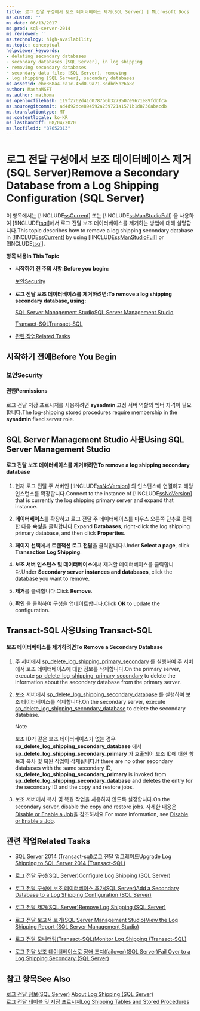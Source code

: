 ```yaml
---
title: 로그 전달 구성에서 보조 데이터베이스 제거(SQL Server) | Microsoft Docs
ms.custom: ''
ms.date: 06/13/2017
ms.prod: sql-server-2014
ms.reviewer: ''
ms.technology: high-availability
ms.topic: conceptual
helpviewer_keywords:
- deleting secondary databases
- secondary databases [SQL Server], in log shipping
- removing secondary databases
- secondary data files [SQL Server], removing
- log shipping [SQL Server], secondary databases
ms.assetid: ebe368a4-ca1c-45d0-9a71-3ddbd5b26a8e
author: MashaMSFT
ms.author: mathoma
ms.openlocfilehash: 119f2762d41d0787b6b3279507e9671e89fddfca
ms.sourcegitcommit: ad4d92dce894592a259721a1571b1d8736abacdb
ms.translationtype: MT
ms.contentlocale: ko-KR
ms.lasthandoff: 08/04/2020
ms.locfileid: "87652313"
---
```

# <a name="remove-a-secondary-database-from-a-log-shipping-configuration-sql-server"></a><span data-ttu-id="af358-102">로그 전달 구성에서 보조 데이터베이스 제거(SQL Server)</span><span class="sxs-lookup"><span data-stu-id="af358-102">Remove a Secondary Database from a Log Shipping Configuration (SQL Server)</span></span>
  <span data-ttu-id="af358-103">이 항목에서는 [!INCLUDE[ssCurrent](../../includes/sscurrent-md.md)] 또는 [!INCLUDE[ssManStudioFull](../../includes/ssmanstudiofull-md.md)] 을 사용하여 [!INCLUDE[tsql](../../includes/tsql-md.md)]에서 로그 전달 보조 데이터베이스를 제거하는 방법에 대해 설명합니다.</span><span class="sxs-lookup"><span data-stu-id="af358-103">This topic describes how to remove a log shipping secondary database in [!INCLUDE[ssCurrent](../../includes/sscurrent-md.md)] by using [!INCLUDE[ssManStudioFull](../../includes/ssmanstudiofull-md.md)] or [!INCLUDE[tsql](../../includes/tsql-md.md)].</span></span>  
  
 <span data-ttu-id="af358-104">**항목 내용**</span><span class="sxs-lookup"><span data-stu-id="af358-104">**In This Topic**</span></span>  
  
-   <span data-ttu-id="af358-105">**시작하기 전 주의 사항:**</span><span class="sxs-lookup"><span data-stu-id="af358-105">**Before you begin:**</span></span>  
  
     [<span data-ttu-id="af358-106">보안</span><span class="sxs-lookup"><span data-stu-id="af358-106">Security</span></span>](#Security)  
  
-   <span data-ttu-id="af358-107">**로그 전달 보조 데이터베이스를 제거하려면:**</span><span class="sxs-lookup"><span data-stu-id="af358-107">**To remove a log shipping secondary database, using:**</span></span>  
  
     [<span data-ttu-id="af358-108">SQL Server Management Studio</span><span class="sxs-lookup"><span data-stu-id="af358-108">SQL Server Management Studio</span></span>](#SSMSProcedure)  
  
     [<span data-ttu-id="af358-109">Transact-SQL</span><span class="sxs-lookup"><span data-stu-id="af358-109">Transact-SQL</span></span>](#TsqlProcedure)  
  
-   [<span data-ttu-id="af358-110">관련 작업</span><span class="sxs-lookup"><span data-stu-id="af358-110">Related Tasks</span></span>](#RelatedTasks)  
  
##  <a name="before-you-begin"></a><a name="BeforeYouBegin"></a> <span data-ttu-id="af358-111">시작하기 전에</span><span class="sxs-lookup"><span data-stu-id="af358-111">Before You Begin</span></span>  
  
###  <a name="security"></a><a name="Security"></a> <span data-ttu-id="af358-112">보안</span><span class="sxs-lookup"><span data-stu-id="af358-112">Security</span></span>  
  
####  <a name="permissions"></a><a name="Permissions"></a> <span data-ttu-id="af358-113">권한</span><span class="sxs-lookup"><span data-stu-id="af358-113">Permissions</span></span>  
 <span data-ttu-id="af358-114">로그 전달 저장 프로시저를 사용하려면 **sysadmin** 고정 서버 역할의 멤버 자격이 필요합니다.</span><span class="sxs-lookup"><span data-stu-id="af358-114">The log-shipping stored procedures require membership in the **sysadmin** fixed server role.</span></span>  
  
##  <a name="using-sql-server-management-studio"></a><a name="SSMSProcedure"></a> <span data-ttu-id="af358-115">SQL Server Management Studio 사용</span><span class="sxs-lookup"><span data-stu-id="af358-115">Using SQL Server Management Studio</span></span>  
  
#### <a name="to-remove-a-log-shipping-secondary-database"></a><span data-ttu-id="af358-116">로그 전달 보조 데이터베이스를 제거하려면</span><span class="sxs-lookup"><span data-stu-id="af358-116">To remove a log shipping secondary database</span></span>  
  
1.  <span data-ttu-id="af358-117">현재 로그 전달 주 서버인 [!INCLUDE[ssNoVersion](../../includes/ssnoversion-md.md)] 의 인스턴스에 연결하고 해당 인스턴스를 확장합니다.</span><span class="sxs-lookup"><span data-stu-id="af358-117">Connect to the instance of [!INCLUDE[ssNoVersion](../../includes/ssnoversion-md.md)] that is currently the log shipping primary server and expand that instance.</span></span>  
  
2.  <span data-ttu-id="af358-118">**데이터베이스**를 확장하고 로그 전달 주 데이터베이스를 마우스 오른쪽 단추로 클릭한 다음 **속성**을 클릭합니다.</span><span class="sxs-lookup"><span data-stu-id="af358-118">Expand **Databases**, right-click the log shipping primary database, and then click **Properties**.</span></span>  
  
3.  <span data-ttu-id="af358-119">**페이지 선택**에서 **트랜잭션 로그 전달**을 클릭합니다.</span><span class="sxs-lookup"><span data-stu-id="af358-119">Under **Select a page**, click **Transaction Log Shipping**.</span></span>  
  
4.  <span data-ttu-id="af358-120">**보조 서버 인스턴스 및 데이터베이스**에서 제거할 데이터베이스를 클릭합니다.</span><span class="sxs-lookup"><span data-stu-id="af358-120">Under **Secondary server instances and databases**, click the database you want to remove.</span></span>  
  
5.  <span data-ttu-id="af358-121">**제거**를 클릭합니다.</span><span class="sxs-lookup"><span data-stu-id="af358-121">Click **Remove**.</span></span>  
  
6.  <span data-ttu-id="af358-122">**확인** 을 클릭하여 구성을 업데이트합니다.</span><span class="sxs-lookup"><span data-stu-id="af358-122">Click **OK** to update the configuration.</span></span>  
  
##  <a name="using-transact-sql"></a><a name="TsqlProcedure"></a> <span data-ttu-id="af358-123">Transact-SQL 사용</span><span class="sxs-lookup"><span data-stu-id="af358-123">Using Transact-SQL</span></span>  
  
#### <a name="to-remove-a-secondary-database"></a><span data-ttu-id="af358-124">보조 데이터베이스를 제거하려면</span><span class="sxs-lookup"><span data-stu-id="af358-124">To Remove a Secondary Database</span></span>  
  
1.  <span data-ttu-id="af358-125">주 서버에서 [sp_delete_log_shipping_primary_secondary](/sql/relational-databases/system-stored-procedures/sp-delete-log-shipping-primary-secondary-transact-sql) 를 실행하여 주 서버에서 보조 데이터베이스에 대한 정보를 삭제합니다.</span><span class="sxs-lookup"><span data-stu-id="af358-125">On the primary server, execute [sp_delete_log_shipping_primary_secondary](/sql/relational-databases/system-stored-procedures/sp-delete-log-shipping-primary-secondary-transact-sql) to delete the information about the secondary database from the primary server.</span></span>  
  
2.  <span data-ttu-id="af358-126">보조 서버에서 [sp_delete_log_shipping_secondary_database](/sql/relational-databases/system-stored-procedures/sp-delete-log-shipping-secondary-database-transact-sql) 를 실행하여 보조 데이터베이스를 삭제합니다.</span><span class="sxs-lookup"><span data-stu-id="af358-126">On the secondary server, execute [sp_delete_log_shipping_secondary_database](/sql/relational-databases/system-stored-procedures/sp-delete-log-shipping-secondary-database-transact-sql) to delete the secondary database.</span></span>  
  
    > [!NOTE]  
    >  <span data-ttu-id="af358-127">보조 ID가 같은 보조 데이터베이스가 없는 경우 **sp_delete_log_shipping_secondary_database** 에서 **sp_delete_log_shipping_secondary_primary** 가 호출되어 보조 ID에 대한 항목과 복사 및 복원 작업이 삭제됩니다.</span><span class="sxs-lookup"><span data-stu-id="af358-127">If there are no other secondary databases with the same secondary ID, **sp_delete_log_shipping_secondary_primary** is invoked from **sp_delete_log_shipping_secondary_database** and deletes the entry for the secondary ID and the copy and restore jobs.</span></span>  
  
3.  <span data-ttu-id="af358-128">보조 서버에서 복사 및 복원 작업을 사용하지 않도록 설정합니다.</span><span class="sxs-lookup"><span data-stu-id="af358-128">On the secondary server, disable the copy and restore jobs.</span></span> <span data-ttu-id="af358-129">자세한 내용은 [Disable or Enable a Job](../../ssms/agent/disable-or-enable-a-job.md)을 참조하세요.</span><span class="sxs-lookup"><span data-stu-id="af358-129">For more information, see [Disable or Enable a Job](../../ssms/agent/disable-or-enable-a-job.md).</span></span>  
  
##  <a name="related-tasks"></a><a name="RelatedTasks"></a> <span data-ttu-id="af358-130">관련 작업</span><span class="sxs-lookup"><span data-stu-id="af358-130">Related Tasks</span></span>  
  
-   [<span data-ttu-id="af358-131">SQL Server 2014 &#40;Transact-sql&#41;로그 전달 업그레이드</span><span class="sxs-lookup"><span data-stu-id="af358-131">Upgrade Log Shipping to SQL Server 2014 &#40;Transact-SQL&#41;</span></span>](upgrading-log-shipping-to-sql-server-2016-transact-sql.md)  
  
-   [<span data-ttu-id="af358-132">로그 전달 구성&#40;SQL Server&#41;</span><span class="sxs-lookup"><span data-stu-id="af358-132">Configure Log Shipping &#40;SQL Server&#41;</span></span>](configure-log-shipping-sql-server.md)  
  
-   [<span data-ttu-id="af358-133">로그 전달 구성에 보조 데이터베이스 추가&#40;SQL Server&#41;</span><span class="sxs-lookup"><span data-stu-id="af358-133">Add a Secondary Database to a Log Shipping Configuration &#40;SQL Server&#41;</span></span>](add-a-secondary-database-to-a-log-shipping-configuration-sql-server.md)  
  
-   [<span data-ttu-id="af358-134">로그 전달 제거&#40;SQL Server&#41;</span><span class="sxs-lookup"><span data-stu-id="af358-134">Remove Log Shipping &#40;SQL Server&#41;</span></span>](remove-log-shipping-sql-server.md)  
  
-   [<span data-ttu-id="af358-135">로그 전달 보고서 보기&#40;SQL Server Management Studio&#41;</span><span class="sxs-lookup"><span data-stu-id="af358-135">View the Log Shipping Report &#40;SQL Server Management Studio&#41;</span></span>](view-the-log-shipping-report-sql-server-management-studio.md)  
  
-   [<span data-ttu-id="af358-136">로그 전달 모니터링&#40;Transact-SQL&#41;</span><span class="sxs-lookup"><span data-stu-id="af358-136">Monitor Log Shipping &#40;Transact-SQL&#41;</span></span>](monitor-log-shipping-transact-sql.md)  
  
-   [<span data-ttu-id="af358-137">로그 전달 보조 데이터베이스로 장애 조치(failover)&#40;SQL Server&#41;</span><span class="sxs-lookup"><span data-stu-id="af358-137">Fail Over to a Log Shipping Secondary &#40;SQL Server&#41;</span></span>](fail-over-to-a-log-shipping-secondary-sql-server.md)  
  
## <a name="see-also"></a><span data-ttu-id="af358-138">참고 항목</span><span class="sxs-lookup"><span data-stu-id="af358-138">See Also</span></span>  
 <span data-ttu-id="af358-139">[로그 전달 정보&#40;SQL Server&#41;](about-log-shipping-sql-server.md) </span><span class="sxs-lookup"><span data-stu-id="af358-139">[About Log Shipping &#40;SQL Server&#41;](about-log-shipping-sql-server.md) </span></span>  
 [<span data-ttu-id="af358-140">로그 전달 테이블 및 저장 프로시저</span><span class="sxs-lookup"><span data-stu-id="af358-140">Log Shipping Tables and Stored Procedures</span></span>](log-shipping-tables-and-stored-procedures.md)  
  
  
